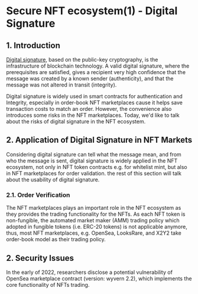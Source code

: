 # Secure NFT ecosystem(1) - Digital Signature

## 1. Introduction

[Digital signature](https://en.wikipedia.org/wiki/Digital_signature), based on the public-key cryptography, is the infrastructure of blockchain technology. A valid digital signature, where the prerequisites are satisfied, gives a recipient very high confidence that the message was created by a known sender (authenticity), and that the message was not altered in transit (integrity). 

Digital signature is widely used in smart contracts for authentication and Integrity, especially in order-book NFT marketplaces cause it helps save transaction costs to match an order. However, the convenience also introduces some risks in the NFT marketplaces. Today, we'd like to talk about the risks of digital signature in the NFT ecosystem.

## 2. Application of Digital Signature in NFT Markets

Considering digital signature can tell what the message mean, and from who the message is sent, digital signature is widely applied in the NFT ecosystem, not only in NFT token contracts e.g. for whitelist mint, but also in NFT marketplaces for order validation. the rest of this section will talk about the usability of digital signature.

### 2.1. Order Verification

The NFT marketplaces plays an important role in the NFT ecosystem as they provides the trading functionality for the NFTs.   As each NFT token is non-fungible, the automated market maker (AMM) trading policy which adopted in fungible tokens (i.e. ERC-20 tokens) is not applicable anymore, thus, most NFT marketplaces, e.g. OpenSea, LooksRare, and X2Y2 take order-book model as their trading policy.

## 2. Security Issues

In the early of 2022, researchers disclose a potential vulnerability of OpenSea marketplace contract (version: wyvern 2.2), which implements the core functionality of NFTs trading. 
